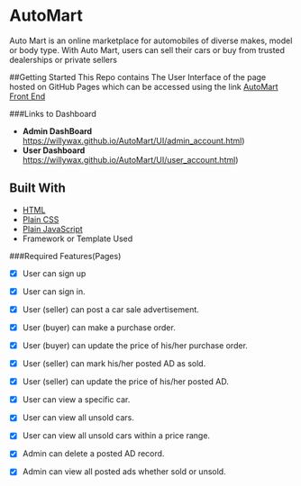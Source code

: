 # AutoMart
Auto Mart is an online marketplace for automobiles of diverse makes, model or body type. With
Auto Mart, users can sell their cars or buy from trusted dealerships or private sellers

##Getting Started 
This Repo contains The User Interface of the page hosted on GitHub Pages which can be 
accessed using the link  [AutoMart Front End](https://willywax.github.io/AutoMart/UI/index.html)

###Links to Dashboard
* <B>Admin DashBoard</B>     https://willywax.github.io/AutoMart/UI/admin_account.html)
* <B>User Dashboard</B>  https://willywax.github.io/AutoMart/UI/user_account.html)


## Built With 
* [HTML]()
* [Plain CSS]()
* [Plain JavaScript]()
* Framework or Template Used

###Required Features(Pages)
- [x] User can sign up
- [x] User can sign in.
- [x] User (seller) can post a car sale advertisement.
- [x] User (buyer) can make a purchase order.
- [x] User (buyer) can update the price of his/her purchase order.
- [x] User (seller) can mark his/her posted AD as sold.
- [x] User (seller) can update the price of his/her posted AD.
- [x] User can view a specific car.
- [x] User can view all unsold cars.
- [x] User can view all unsold cars within a price range.
- [x] Admin can delete a posted AD record.
- [x] Admin can view all posted ads whether sold or unsold.

